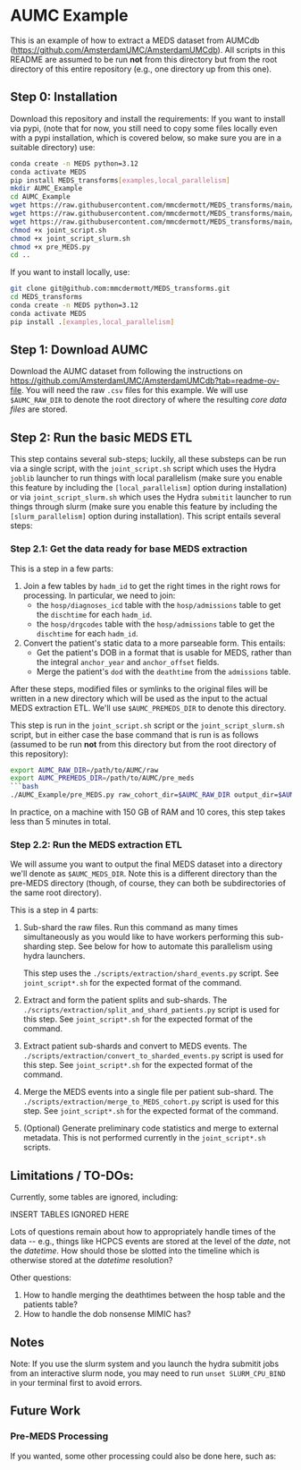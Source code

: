 # AUMC Example

This is an example of how to extract a MEDS dataset from AUMCdb (https://github.com/AmsterdamUMC/AmsterdamUMCdb). All scripts in this README are assumed to
be run **not** from this directory but from the root directory of this entire repository (e.g., one directory
up from this one).

## Step 0: Installation

Download this repository and install the requirements:
If you want to install via pypi, (note that for now, you still need to copy some files locally even with a
pypi installation, which is covered below, so make sure you are in a suitable directory) use:

```bash
conda create -n MEDS python=3.12
conda activate MEDS
pip install MEDS_transforms[examples,local_parallelism]
mkdir AUMC_Example
cd AUMC_Example
wget https://raw.githubusercontent.com/mmcdermott/MEDS_transforms/main/AUMC_Example/joint_script.sh
wget https://raw.githubusercontent.com/mmcdermott/MEDS_transforms/main/AUMC_Example/joint_script_slurm.sh
wget https://raw.githubusercontent.com/mmcdermott/MEDS_transforms/main/AUMC_Example/pre_MEDS.py
chmod +x joint_script.sh
chmod +x joint_script_slurm.sh
chmod +x pre_MEDS.py
cd ..
```

If you want to install locally, use:

```bash
git clone git@github.com:mmcdermott/MEDS_transforms.git
cd MEDS_transforms
conda create -n MEDS python=3.12
conda activate MEDS
pip install .[examples,local_parallelism]
```

## Step 1: Download AUMC

Download the AUMC dataset from following the instructions on https://github.com/AmsterdamUMC/AmsterdamUMCdb?tab=readme-ov-file. You will need the raw `.csv` files for this example. We will use `$AUMC_RAW_DIR` to denote the root directory of where the resulting _core data files_ are stored.

## Step 2: Run the basic MEDS ETL

This step contains several sub-steps; luckily, all these substeps can be run via a single script, with the
`joint_script.sh` script which uses the Hydra `joblib` launcher to run things with local parallelism (make
sure you enable this feature by including the `[local_parallelism]` option during installation) or via
`joint_script_slurm.sh` which uses the Hydra `submitit` launcher to run things through slurm (make sure you
enable this feature by including the `[slurm_parallelism]` option during installation). This script entails
several steps:

### Step 2.1: Get the data ready for base MEDS extraction

This is a step in a few parts:

1. Join a few tables by `hadm_id` to get the right times in the right rows for processing. In
   particular, we need to join:
   - the `hosp/diagnoses_icd` table with the `hosp/admissions` table to get the `dischtime` for each
     `hadm_id`.
   - the `hosp/drgcodes` table with the `hosp/admissions` table to get the `dischtime` for each `hadm_id`.
2. Convert the patient's static data to a more parseable form. This entails:
   - Get the patient's DOB in a format that is usable for MEDS, rather than the integral `anchor_year` and
     `anchor_offset` fields.
   - Merge the patient's `dod` with the `deathtime` from the `admissions` table.

After these steps, modified files or symlinks to the original files will be written in a new directory which
will be used as the input to the actual MEDS extraction ETL. We'll use `$AUMC_PREMEDS_DIR` to denote this
directory.

This step is run in the `joint_script.sh` script or the `joint_script_slurm.sh` script, but in either case the
base command that is run is as follows (assumed to be run **not** from this directory but from the
root directory of this repository):
```bash
export AUMC_RAW_DIR=/path/to/AUMC/raw
export AUMC_PREMEDS_DIR=/path/to/AUMC/pre_meds
```bash
./AUMC_Example/pre_MEDS.py raw_cohort_dir=$AUMC_RAW_DIR output_dir=$AUMC_PREMEDS_DIR
```

In practice, on a machine with 150 GB of RAM and 10 cores, this step takes less than 5 minutes in total.

### Step 2.2: Run the MEDS extraction ETL

We will assume you want to output the final MEDS dataset into a directory we'll denote as `$AUMC_MEDS_DIR`.
Note this is a different directory than the pre-MEDS directory (though, of course, they can both be
subdirectories of the same root directory).

This is a step in 4 parts:

1. Sub-shard the raw files. Run this command as many times simultaneously as you would like to have workers
   performing this sub-sharding step. See below for how to automate this parallelism using hydra launchers.

   This step uses the `./scripts/extraction/shard_events.py` script. See `joint_script*.sh` for the expected
   format of the command.

2. Extract and form the patient splits and sub-shards. The `./scripts/extraction/split_and_shard_patients.py`
   script is used for this step. See `joint_script*.sh` for the expected format of the command.

3. Extract patient sub-shards and convert to MEDS events. The
   `./scripts/extraction/convert_to_sharded_events.py` script is used for this step. See `joint_script*.sh` for
   the expected format of the command.

4. Merge the MEDS events into a single file per patient sub-shard. The
   `./scripts/extraction/merge_to_MEDS_cohort.py` script is used for this step. See `joint_script*.sh` for the
   expected format of the command.

5. (Optional) Generate preliminary code statistics and merge to external metadata. This is not performed
   currently in the `joint_script*.sh` scripts.

## Limitations / TO-DOs:

Currently, some tables are ignored, including:

INSERT TABLES IGNORED HERE

Lots of questions remain about how to appropriately handle times of the data -- e.g., things like HCPCS
events are stored at the level of the _date_, not the _datetime_. How should those be slotted into the
timeline which is otherwise stored at the _datetime_ resolution?

Other questions:

1. How to handle merging the deathtimes between the hosp table and the patients table?
2. How to handle the dob nonsense MIMIC has?

## Notes

Note: If you use the slurm system and you launch the hydra submitit jobs from an interactive slurm node, you
may need to run `unset SLURM_CPU_BIND` in your terminal first to avoid errors.

## Future Work

### Pre-MEDS Processing

If you wanted, some other processing could also be done here, such as:

